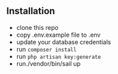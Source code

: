 ## Installation

- clone this repo
- copy .env.example file to .env
- update your database credentials
- run `composer install`
- run `php artisan key:generate`
- run./vendor/bin/sail up



